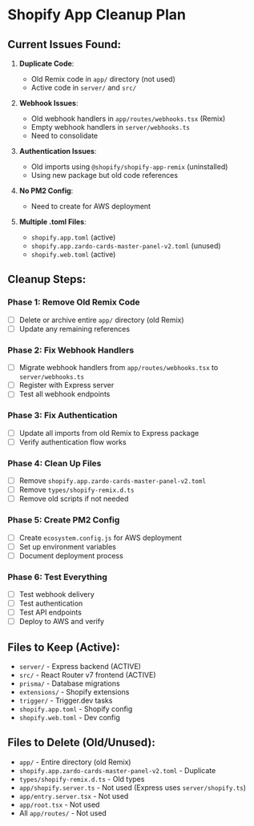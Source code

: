 # Shopify App Cleanup Plan

## Current Issues Found:

1. **Duplicate Code**: 
   - Old Remix code in `app/` directory (not used)
   - Active code in `server/` and `src/`
   
2. **Webhook Issues**:
   - Old webhook handlers in `app/routes/webhooks.tsx` (Remix)
   - Empty webhook handlers in `server/webhooks.ts`
   - Need to consolidate

3. **Authentication Issues**:
   - Old imports using `@shopify/shopify-app-remix` (uninstalled)
   - Using new package but old code references

4. **No PM2 Config**: 
   - Need to create for AWS deployment

5. **Multiple .toml Files**:
   - `shopify.app.toml` (active)
   - `shopify.app.zardo-cards-master-panel-v2.toml` (unused)
   - `shopify.web.toml` (active)

## Cleanup Steps:

### Phase 1: Remove Old Remix Code
- [ ] Delete or archive entire `app/` directory (old Remix)
- [ ] Update any remaining references

### Phase 2: Fix Webhook Handlers
- [ ] Migrate webhook handlers from `app/routes/webhooks.tsx` to `server/webhooks.ts`
- [ ] Register with Express server
- [ ] Test all webhook endpoints

### Phase 3: Fix Authentication
- [ ] Update all imports from old Remix to Express package
- [ ] Verify authentication flow works

### Phase 4: Clean Up Files
- [ ] Remove `shopify.app.zardo-cards-master-panel-v2.toml`
- [ ] Remove `types/shopify-remix.d.ts`
- [ ] Remove old scripts if not needed

### Phase 5: Create PM2 Config
- [ ] Create `ecosystem.config.js` for AWS deployment
- [ ] Set up environment variables
- [ ] Document deployment process

### Phase 6: Test Everything
- [ ] Test webhook delivery
- [ ] Test authentication
- [ ] Test API endpoints
- [ ] Deploy to AWS and verify

## Files to Keep (Active):
- `server/` - Express backend (ACTIVE)
- `src/` - React Router v7 frontend (ACTIVE)
- `prisma/` - Database migrations
- `extensions/` - Shopify extensions
- `trigger/` - Trigger.dev tasks
- `shopify.app.toml` - Shopify config
- `shopify.web.toml` - Dev config

## Files to Delete (Old/Unused):
- `app/` - Entire directory (old Remix)
- `shopify.app.zardo-cards-master-panel-v2.toml` - Duplicate
- `types/shopify-remix.d.ts` - Old types
- `app/shopify.server.ts` - Not used (Express uses `server/shopify.ts`)
- `app/entry.server.tsx` - Not used
- `app/root.tsx` - Not used
- All `app/routes/` - Not used


